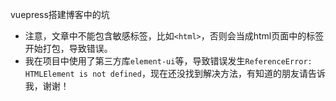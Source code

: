 vuepress搭建博客中的坑

* 注意，文章中不能包含敏感标签，比如`<html>`，否则会当成html页面中的标签开始打包，导致错误。
* 我在项目中使用了第三方库`element-ui`等，导致错误发生`ReferenceError: HTMLElement is not defined`，现在还没找到解决方法，有知道的朋友请告诉我，谢谢！

